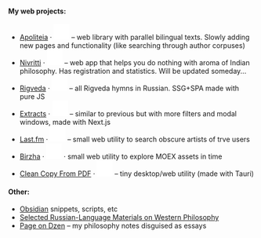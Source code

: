 #### My web projects:
- [Apoliteia](https://github.com/siebentod/apoliteia) · [![GitHub Logo](https://github.com/siebentod/siebentod/blob/main/assets/github.svg)](https://github.com/siebentod/apoliteia) – web library with parallel bilingual texts. Slowly adding new pages and functionality (like searching through author corpuses)
- [Nivritti](https://github.com/siebentod/nivritti) · [![GitHub Logo](https://github.com/siebentod/siebentod/blob/main/assets/github.svg)](https://github.com/siebentod/apoliteia) – web app that helps you do nothing with aroma of Indian philosophy. Has registration and statistics. Will be updated someday...
- [Rigveda](https://github.com/siebentod/rigveda-purejs) · [![GitHub Logo](https://github.com/siebentod/siebentod/blob/main/assets/github.svg)](https://github.com/siebentod/apoliteia) – all Rigveda hymns in Russian. SSG+SPA made with pure JS
- [Extracts](https://github.com/siebentod/philosophy-extracts) · [![GitHub Logo](https://github.com/siebentod/siebentod/blob/main/assets/github.svg)](https://github.com/siebentod/apoliteia) – similar to previous but with more filters and modal windows, made with Next.js
- [Last.fm](https://github.com/siebentod/lastfm-obscure-artists) · [![GitHub Logo](https://github.com/siebentod/siebentod/blob/main/assets/github.svg)](https://github.com/siebentod/apoliteia) – small web utility to search obscure artists of trve users
- [Birzha](https://github.com/siebentod/birzha) · [![GitHub Logo](https://github.com/siebentod/siebentod/blob/main/assets/github.svg)](https://github.com/siebentod/apoliteia) · small web utility to explore MOEX assets in time
- [Clean Copy From PDF](https://github.com/siebentod/clean-copy-from-pdf) · [![GitHub Logo](https://github.com/siebentod/siebentod/blob/main/assets/github.svg)](https://github.com/siebentod/apoliteia) – tiny desktop/web utility (made with Tauri)
#### Other:
- [Obsidian](https://github.com/siebentod/obsidian-snippets) snippets, scripts, etc
- [Selected Russian-Language Materials on Western Philosophy](https://github.com/siebentod/history-of-philosophy)
- [Page on Dzen](https://dzen.ru/phil) – my philosophy notes disguised as essays

